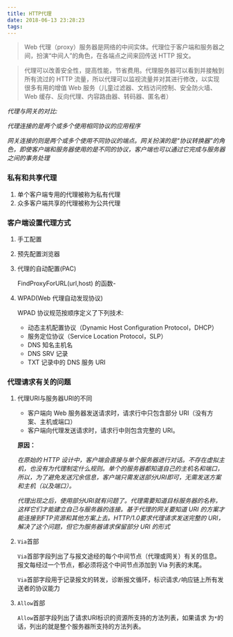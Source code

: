 ```yaml
---
title: HTTP代理
date: 2018-06-13 23:28:23
tags:
---
```

> Web 代理（proxy）服务器是网络的中间实体。代理位于客户端和服务器之间，扮演“中间人”的角色，在各端点之间来回传送 HTTP 报文。

> 代理可以改善安全性，提高性能，节省费用。代理服务器可以看到并接触到所有流过的 HTTP 流量，所以代理可以监视流量并对其进行修改，以实现很多有用的增值 Web 服务（儿童过滤器、文档访问控制、安全防火墙、Web 
缓存、反向代理、内容路由器、转码器、匿名者）

*代理与网关的对比:*

*代理连接的是两个或多个使用相同协议的应用程序*

*网关连接的则是两个或多个使用不同协议的端点。网关扮演的是“协议转换器”的角色，即使客户端和服务器使用的是不同的协议，客户端也可以通过它完成与服务器之间的事务处理*

### 私有和共享代理

1. 单个客户端专用的代理被称为私有代理
2. 众多客户端共享的代理被称为公共代理


### 客户端设置代理方式

1. 手工配置

2. 预先配置浏览器

3. 代理的自动配置(PAC)  

    FindProxyForURL(url,host) 的函数-

4. WPAD(Web 代理自动发现协议)

    WPAD 协议规范按顺序定义了下列技术:
    - 动态主机配置协议（Dynamic Host Configuration Protocol，DHCP）
    - 服务定位协议（Service Location Protocol，SLP）
    - DNS 知名主机名
    - DNS SRV 记录
    - TXT 记录中的 DNS 服务 URI

### 代理请求有关的问题
1. 代理URI与服务器URI的不同
    - 客户端向 Web 服务器发送请求时，请求行中只包含部分 URI（没有方案、主机或端口）
    - 客户端向代理发送请求时，请求行中则包含完整的 URI。

    **原因：**
    
    *在原始的 HTTP 设计中，客户端会直接与单个服务器进行对话。不存在虚拟主机，也没有为代理制定什么规则。单个的服务器都知道自己的主机名和端口，所以，为了避免发送冗余信息，客户端只需发送部分URI即可，无需发送方案和主机（以及端口）。*
    
    *代理出现之后，使用部分URI就有问题了。代理需要知道目标服务器的名称，这样它们才能建立自己与服务器的连接。基于代理的网关要知道 URI 的方案才能连接到FTP资源和其他方案上去。HTTP/1.0要求代理请求发送完整的 URI，解决了这个问题，但它为服务器请求保留部分 URI 的形式*

2. `Via`首部
    
    `Via`首部字段列出了与报文途经的每个中间节点（代理或网关）有关的信息。报文每经过一个节点，都必须将这个中间节点添加到 Via 列表的末尾。

    `Via`首部字段用于记录报文的转发，诊断报文循环，标识请求`/`响应链上所有发送者的协议能力

3. `Allow`首部

    `Allow`首部字段列出了请求URI标识的资源所支持的方法列表，如果请求 为`*`的话，列出的就是整个服务器所支持的方法列表。